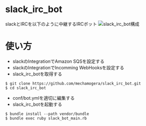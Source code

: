 # slack_irc_bot
slackとIRCを以下のように中継するIRCボット
![slack_irc_bot構成](https://raw.githubusercontent.com/mechamogera/MyTips/master/images/slack_irc_bot/slack_irc_bot.png)

# 使い方

* slackのIntegrationでAmazon SQSを設定する
* slackのIntegrationでIncomming WebHooksを設定する
* slack_irc_botを取得する

```
$ git clone https://github.com/mechamogera/slack_irc_bot.git
$ cd slack_irc_bot
```

* conf/bot.ymlを適切に編集する
* slack_irc_botを起動する

```
$ bundle install --path vendor/bundle
$ bundle exec ruby slack_bot_main.rb
```
